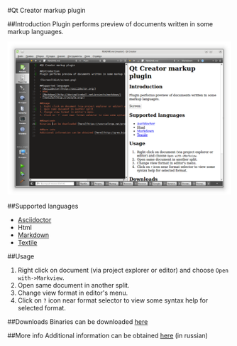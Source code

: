 #Qt Creator markup plugin

##Introduction
Plugin performs preview of documents written in some markup languages.

![Screen](dist/screen.png?raw=true)

##Supported languages
* [Asciidoctor](http://asciidoctor.org/)
* Html
* [Markdown](http://daringfireball.net/projects/markdown/)
* [Textile](http://txstyle.org/)

##Usage
1. Right click on document (via project explorer or editor) and choose `Open with->Markview`.
2. Open same document in another split.
3. Change view format in editor's menu.
4. Click on `?` icon near format selector to view some syntax help for selected format.

##Downloads
Binaries can be downloaded [here](https://sourceforge.net/projects/qtc-markview/files/ "Sourceforge")

##More info
Additional information can be obtained [here](http://gres.biz/qtc-markview/ "Homepage") (in russian)
